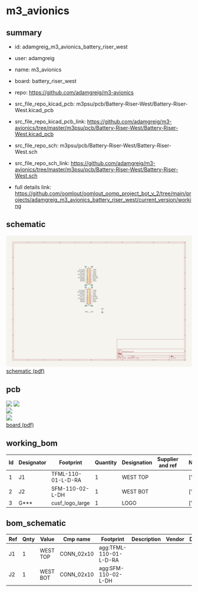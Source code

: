 # m3_avionics
 
## summary 
* id: adamgreig_m3_avionics_battery_riser_west
* user: adamgreig
* name: m3_avionics
* board: battery_riser_west
* repo: https://github.com/adamgreig/m3-avionics
* src_file_repo_kicad_pcb: m3psu/pcb/Battery-Riser-West/Battery-Riser-West.kicad_pcb
* src_file_repo_kicad_pcb_link: https://github.com/adamgreig/m3-avionics/tree/master/m3psu/pcb/Battery-Riser-West/Battery-Riser-West.kicad_pcb


* src_file_repo_sch: m3psu/pcb/Battery-Riser-West/Battery-Riser-West.sch
* src_file_repo_sch_link: https://github.com/adamgreig/m3-avionics/tree/master/m3psu/pcb/Battery-Riser-West/Battery-Riser-West.sch
* full details link: https://github.com/oomlout/oomlout_oomp_project_bot_v_2/tree/main/projects/adamgreig_m3_avionics_battery_riser_west/current_version/working  

## schematic  
![](working_schematic_600.png)  
[schematic (pdf)](working_schematic.pdf)  

## pcb  
![](working_3d_600.png) 
![](working_3d_front_600.png)  
![](working_3d_back_600.png)  
![](working_600.png)  
[board (pdf)](working.pdf)  

## working_bom
| Id | Designator | Footprint | Quantity | Designation | Supplier and ref |  | None | 
| --- | --- | --- | --- | --- | --- | --- | --- | 
| 1 | J1 | TFML-110-01-L-D-RA | 1 | WEST TOP |  |  | [''] | 
| 2 | J2 | SFM-110-02-L-DH | 1 | WEST BOT |  |  | [''] | 
| 3 | G*** | cusf_logo_large | 1 | LOGO |  |  | [''] | 


## bom_schematic
| Ref | Qnty | Value | Cmp name | Footprint | Description | Vendor | DNP | 
| --- | --- | --- | --- | --- | --- | --- | --- | 
| J1 | 1 | WEST TOP | CONN_02x10 | agg:TFML-110-01-L-D-RA |  |  |  | 
| J2 | 1 | WEST BOT | CONN_02x10 | agg:SFM-110-02-L-DH |  |  |  | 



